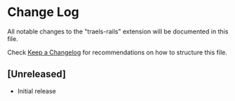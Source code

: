 # Change Log

All notable changes to the "traels-rails" extension will be documented in this file.

Check [Keep a Changelog](http://keepachangelog.com/) for recommendations on how to structure this file.

## [Unreleased]

- Initial release